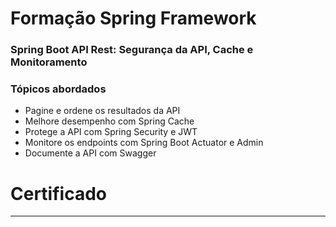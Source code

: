 # Formação Spring Framework

### Spring Boot API Rest: Segurança da API, Cache e Monitoramento

### Tópicos abordados

- Pagine e ordene os resultados da API
- Melhore desempenho com Spring Cache
- Protege a API com Spring Security e JWT
- Monitore os endpoints com Spring Boot Actuator e Admin
- Documente a API com Swagger

# Certificado

-----------------------
